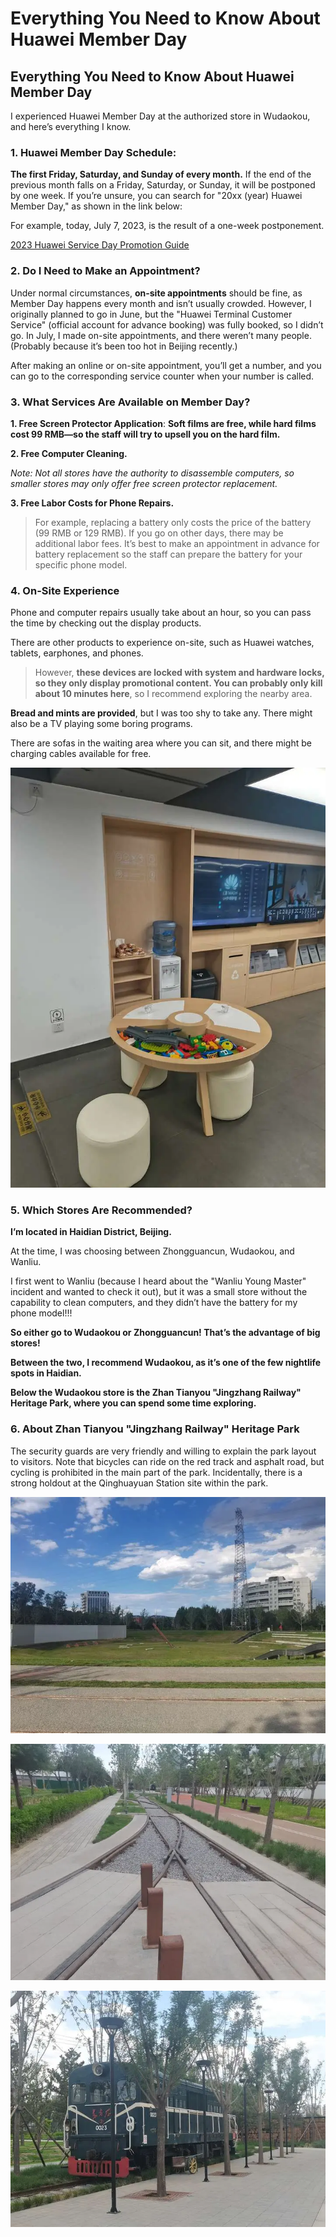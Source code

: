 # Everything You Need to Know About Huawei Member Day


## Everything You Need to Know About Huawei Member Day

I experienced Huawei Member Day at the authorized store in Wudaokou, and here’s everything I know.

### 1. Huawei Member Day Schedule:

**The first Friday, Saturday, and Sunday of every month.** If the end of the previous month falls on a Friday, Saturday, or Sunday, it will be postponed by one week. If you’re unsure, you can search for "20xx (year) Huawei Member Day," as shown in the link below:

For example, today, July 7, 2023, is the result of a one-week postponement.

[2023 Huawei Service Day Promotion Guide](https://consumer.huawei.com/cn/support/search/)

### 2. Do I Need to Make an Appointment?

Under normal circumstances, **on-site appointments** should be fine, as Member Day happens every month and isn’t usually crowded. However, I originally planned to go in June, but the "Huawei Terminal Customer Service" (official account for advance booking) was fully booked, so I didn’t go. In July, I made on-site appointments, and there weren’t many people. (Probably because it’s been too hot in Beijing recently.)

After making an online or on-site appointment, you’ll get a number, and you can go to the corresponding service counter when your number is called.

### 3. What Services Are Available on Member Day?

**1. Free Screen Protector Application**: **Soft films are free, while hard films cost 99 RMB—so the staff will try to upsell you on the hard film.**

**2. Free Computer Cleaning.**

*Note: Not all stores have the authority to disassemble computers, so smaller stores may only offer free screen protector replacement.*

**3. Free Labor Costs for Phone Repairs.**

> For example, replacing a battery only costs the price of the battery (99 RMB or 129 RMB). If you go on other days, there may be additional labor fees. It’s best to make an appointment in advance for battery replacement so the staff can prepare the battery for your specific phone model.

### 4. On-Site Experience

Phone and computer repairs usually take about an hour, so you can pass the time by checking out the display products.

There are other products to experience on-site, such as Huawei watches, tablets, earphones, and phones.

> However, **these devices are locked with system and hardware locks, so they only display promotional content. You can probably only kill about 10 minutes here**, so I recommend exploring the nearby area.

**Bread and mints are provided**, but I was too shy to take any. There might also be a TV playing some boring programs.

There are sofas in the waiting area where you can sit, and there might be charging cables available for free.

![The picture is of the Huawei store in Wudaokou. As shown, there’s even a building block area for kids.](/img/华为.zh-cn-20240523102512042.webp)

### 5. Which Stores Are Recommended?

**I’m located in Haidian District, Beijing.**

At the time, I was choosing between Zhongguancun, Wudaokou, and Wanliu.

I first went to Wanliu (because I heard about the "Wanliu Young Master" incident and wanted to check it out), but it was a small store without the capability to clean computers, and they didn’t have the battery for my phone model!!!

**So either go to Wudaokou or Zhongguancun! That’s the advantage of big stores!**

**Between the two, I recommend Wudaokou, as it’s one of the few nightlife spots in Haidian.**

**Below the Wudaokou store is the Zhan Tianyou "Jingzhang Railway" Heritage Park, where you can spend some time exploring.**

### 6. About Zhan Tianyou "Jingzhang Railway" Heritage Park

The security guards are very friendly and willing to explain the park layout to visitors. Note that bicycles can ride on the red track and asphalt road, but cycling is prohibited in the main part of the park. Incidentally, there is a strong holdout at the Qinghuayuan Station site within the park.


![Monument? There’s a lawn and a slide, but I couldn’t find a good angle for a wide shot.](/img/华为.zh-cn-20240523102431573.webp)

![Railway Relics](/img/华为.zh-cn-20240523102412792.webp)

![Train Model at the End of the Park](/img/华为.zh-cn-20240523102350804.webp)

